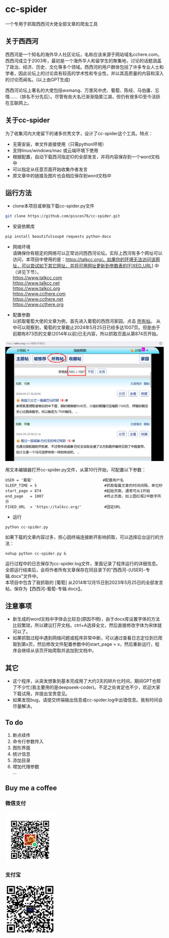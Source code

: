 # cc-spider
一个专用于抓取西西河大佬全部文章的爬虫工具

## 关于西西河
西西河是一个知名的海外华人社区论坛，名称应该来源于网站域名cchere.com。西西河成立于2003年，最初是一个海外华人和留学生的聚集地，讨论的话题涵盖了政治、经济、历史、文化等多个领域。西西河的用户群体包括了许多专业人士和学者，因此论坛上的讨论具有较高的学术性和专业性，并以其高质量的内容和深入的讨论而闻名。(以上由GPT生成)

西西河论坛上著名的大佬包括wxmang、万里风中虎、葡萄、陈经、马伯庸、忘情......（排名不分先后）。尽管有些大名已渐渐隐匿江湖，但仍有很多ID至今活跃在互联网上。

## 关于cc-spider
为了收集河内大佬留下的诸多优秀文字，设计了cc-spider这个工具。特点：
- 无需安装，单文件直接使用（只需python环境）
- 支持linux/windows/mac 或云端环境下使用
- 根据配置，自动下载西河指定ID的全部发言，并将内容保存到一个word文档中
- 可以指定从任意页面开始收集作者发言
- 原文章中的链接及图片也会相应保存到word文档中


## 运行方法
- clone本项目或单独下载cc-spider.py文件
```bash
git clone https://github.com/pisces76/cc-spider.git
```

- 安装依赖库
```bash
pip install beautifulsoup4 requests python-docx
```

- 网络环境  
请确保你有稳定的网络可以正常访问西西河论坛。实际上西河有多个网址可以访问，本项目中使用的是：https://talkcc.org/。如果你的环境无法访问该网址，可以尝试如下其它网址，并将可用网址更新到参数表的[FIXED_URL] 中（详见下节）。  
https://www.talkcc.com   
https://www.talkcc.net  
https://www.talkcc.org  
https://www.ccthere.com   
https://www.ccthere.net  
https://www.ccthere.org


- 配置参数  
以抓取葡萄大佬的文章为例，首先进入葡萄的西西河家园，点击 [所有帖](https://talkcc.org/user/%E8%91%A1%E8%90%84/%E6%89%80%E6%9C%89%E5%B8%96/)。 从中可以观察到，葡萄的文章截止2024年5月25日已经多达1007页。但是由于前期有873页的文章(2014年以前)已无内容，所以抓取页面从第874页开始。  


<img width="970" src="./image/cchere1.png" alt="预览"/>  
    
用文本编辑器打开cc-spider.py文件，从第10行开始，可配置以下参数：

```
USER = '葡萄'                               #配置用户名
SLEEP_TIME = 5                              #抓取每篇文章的时间间隔，单位秒
start_page = 874                            #起始页面，通常可从1开始
end_page   = 1007                           #终止页面，如上图红框2中数字所示
FIXED_URL  = 'https://talkcc.org/'          #固定URL
```

- 运行
```
python cc-spider.py
```
如果下载的文章内容过多，担心因终端连接断开影响抓取，可以选择后台运行的方法：
```
nohup python cc-spider.py &
```

运行过程中的日志保存为cc-spider.log文件，里面记录了程序运行的详细信息。  
全部运行结束后，会将作者所有文章保存在同目录下的"西西河-{USER}-专辑.docx"文件中。  
本项目中包含了我抓取的 [葡萄] 从2014年12月15日到2023年5月25日的全部发言帖，保存为【西西河-葡萄-专辑.docx】。

## 注意事项
- 新生成的word文档中字体会比较丑(原因不明)，由于docx库设置字体的方法比较繁琐，所以建议打开文档，ctrl+A选择全文，然后直接修改字体为宋体就可以了。
- 如果抓取过程中遇到网络问题或程序异常中断，可以通过查看日志定位到已爬取到第x页，然后修改文件配置参数中的start_page = x，然后重新运行，程序会继续从该页开始爬取并追加到文档中。


## 其它
- 这个程序，从突发想象到基本完成用了大约3天的碎片化时间，期间GPT也帮了不少忙(我主要用的是deepseek-coder)。不足之处肯定也不少，欢迎大家下载试用，并提出宝贵意见。  
- 如果发现bug，请提交终端输出信息或cc-spider.log中出错信息。我有时间会尽量解决。


## To do
1. 断点续传
2. 命令行参数传入
3. 图形界面
4. 统计信息
5. 添加目录
6. 增加代理参数  
...


## Buy me a coffee

### 微信支付
<img width="160" src="https://raw.githubusercontent.com/pisces76/pisces76/master/wechat-QR.jpg">

### 支付宝
<img width="160" src="https://raw.githubusercontent.com/pisces76/pisces76/master/alipay-QR.jpg">


